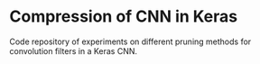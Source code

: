 # Compression of CNN in Keras

Code repository of experiments on different pruning methods for convolution filters in a Keras CNN.
